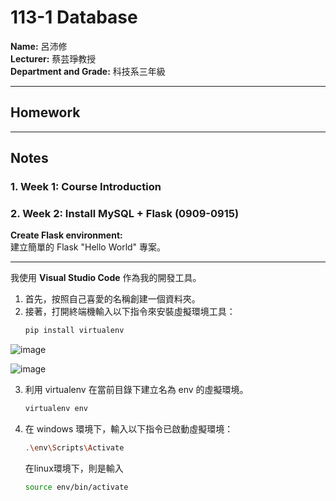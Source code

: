 # 113-1 Database

**Name:** 呂沛修  
**Lecturer:** 蔡芸琤教授  
**Department and Grade:** 科技系三年級  

---

## Homework

---

## Notes

### 1. Week 1: Course Introduction  

### 2. Week 2: Install MySQL + Flask (0909-0915) 

**Create Flask environment:**  
建立簡單的 Flask "Hello World" 專案。

---

我使用 **Visual Studio Code** 作為我的開發工具。

1. 首先，按照自己喜愛的名稱創建一個資料夾。  
2. 接著，打開終端機輸入以下指令來安裝虛擬環境工具：  
   ```bash
   pip install virtualenv
![image](https://github.com/user-attachments/assets/856001e0-1b28-4547-82ae-cb9b53478954)  
  
![image](https://github.com/user-attachments/assets/607d42dd-7d62-4b7b-87c3-91ec44e7e43f)  

3. 利用 virtualenv 在當前目錄下建立名為 env 的虛擬環境。
   ```bash
   virtualenv env
4. 在 windows 環境下，輸入以下指令已啟動虛擬環境：
   ```bash
   .\env\Scripts\Activate
   ```

   在linux環境下，則是輸入
   ```bash
   source env/bin/activate
   ```
